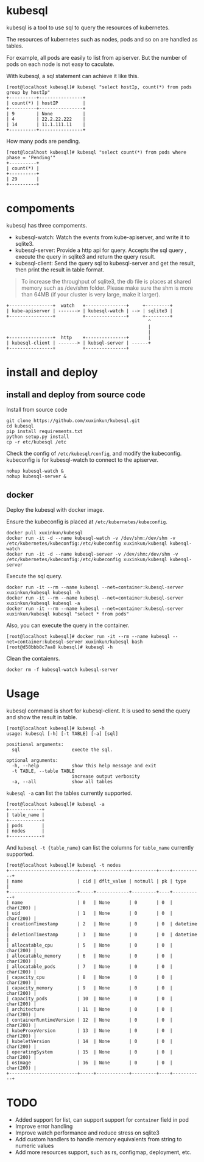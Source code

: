 # kubesql

kubesql is a tool to use sql to query the resources of kubernetes.

The resources of kubernetes such as nodes, pods and so on are handled as tables.

For example, all pods are easily to list from apiserver. But the number of pods on each node is not easy to caculate. 

With kubesql, a sql statement can achieve it like this.

```
[root@localhost kubesql]# kubesql "select hostIp, count(*) from pods group by hostIp"
+----------+----------------+
| count(*) | hostIP         |
+----------+----------------+
| 9        | None           |
| 4        | 22.2.22.222    |
| 14       | 11.1.111.11    |
+----------+----------------+
```

How many pods are pending.

```
[root@localhost kubesql]# kubesql "select count(*) from pods where phase = 'Pending'"
+----------+
| count(*) |
+----------+
| 29       |
+----------+
```


# compoments

kubesql has three compoments.

- kubesql-watch: Watch the events from kube-apiserver, and write it to sqlite3.
- kubesql-server: Provide a http api for query. Accepts the sql query , execute the query in sqlite3 and return the query result.
- kubesql-client: Send the query sql to kubesql-server and get the result, then print the result in table format.

> To increase the throughput of sqlite3, the db file is places at shared memory such as /dev/shm folder. Please make sure the shm is more than 64MB (if your cluster is very large, make it larger). 

```
+----------------+  watch   +---------------+     +---------+
| kube-apiserver | -------> | kubesql-watch | --> | sqlite3 |
+----------------+          +---------------+     +---------+
                                                    ^
                                                    |
                                                    |
+----------------+  http    +---------------+       |
| kubesql-client | -------> | kubsql-server | ------+
+----------------+          +---------------+
```

# install and deploy 

## install and deploy from source code

Install from source code

```
git clone https://github.com/xuxinkun/kubesql.git
cd kubesql
pip install requirements.txt
python setup.py install
cp -r etc/kubesql /etc
```

Check the config of `/etc/kubesql/config`, and modify the kubeconfig. kubeconfig is for kubesql-watch to connect to the apiserver.

```
nohup kubesql-watch &
nohup kubesql-server &
```

## docker

Deploy the kubesql with docker image.

Ensure the kubeconfig is placed at `/etc/kubernetes/kubeconfig`.

```
docker pull xuxinkun/kubesql
docker run -it -d --name kubesql-watch -v /dev/shm:/dev/shm -v /etc/kubernetes/kubeconfig:/etc/kubeconfig xuxinkun/kubesql kubesql-watch
docker run -it -d --name kubesql-server -v /dev/shm:/dev/shm -v /etc/kubernetes/kubeconfig:/etc/kubeconfig xuxinkun/kubesql kubesql-server
```

Execute the sql query.

```
docker run -it --rm --name kubesql --net=container:kubesql-server xuxinkun/kubesql kubesql -h
docker run -it --rm --name kubesql --net=container:kubesql-server xuxinkun/kubesql kubesql -a
docker run -it --rm --name kubesql --net=container:kubesql-server xuxinkun/kubesql kubesql "select * from pods"
```

Also, you can execute the query in the container.

```
[root@localhost kubesql]# docker run -it --rm --name kubesql --net=container:kubesql-server xuxinkun/kubesql bash
[root@d58bbb8c7aa8 kubesql]# kubesql -h
```

Clean the contaienrs.

```
docker rm -f kubesql-watch kubesql-server
```

# Usage

kubesql command is short for kubesql-client. It is used to send the query and show the result in table. 

```
[root@localhost kubesql]# kubesql -h
usage: kubesql [-h] [-t TABLE] [-a] [sql]

positional arguments:
  sql                   execte the sql.

optional arguments:
  -h, --help            show this help message and exit
  -t TABLE, --table TABLE
                        increase output verbosity
  -a, --all             show all tables
```

`kubesql -a` can list the tables currently supported.

```
[root@localhost kubesql]# kubesql -a
+------------+
| table_name |
+------------+
| pods       |
| nodes      |
+------------+
```

And `kubesql -t {table_name}` can list the columns for `table_name` currently supported.

```
[root@localhost kubesql]# kubesql -t nodes
+-------------------------+-----+------------+---------+----+-----------+
| name                    | cid | dflt_value | notnull | pk | type      |
+-------------------------+-----+------------+---------+----+-----------+
| name                    | 0   | None       | 0       | 0  | char(200) |
| uid                     | 1   | None       | 0       | 0  | char(200) |
| creationTimestamp       | 2   | None       | 0       | 0  | datetime  |
| deletionTimestamp       | 3   | None       | 0       | 0  | datetime  |
| allocatable_cpu         | 5   | None       | 0       | 0  | char(200) |
| allocatable_memory      | 6   | None       | 0       | 0  | char(200) |
| allocatable_pods        | 7   | None       | 0       | 0  | char(200) |
| capacity_cpu            | 8   | None       | 0       | 0  | char(200) |
| capacity_memory         | 9   | None       | 0       | 0  | char(200) |
| capacity_pods           | 10  | None       | 0       | 0  | char(200) |
| architecture            | 11  | None       | 0       | 0  | char(200) |
| containerRuntimeVersion | 12  | None       | 0       | 0  | char(200) |
| kubeProxyVersion        | 13  | None       | 0       | 0  | char(200) |
| kubeletVersion          | 14  | None       | 0       | 0  | char(200) |
| operatingSystem         | 15  | None       | 0       | 0  | char(200) |
| osImage                 | 16  | None       | 0       | 0  | char(200) |
+-------------------------+-----+------------+---------+----+-----------+
```

# TODO

- Added support for list, can support support for `container` field in pod
- Improve error handling
- Improve watch performance and reduce stress on sqlite3
- Add custom handlers to handle memory equivalents from string to numeric values
- Add more resources support, such as rs, configmap, deployment, etc.